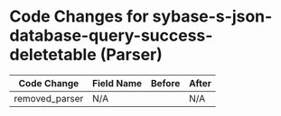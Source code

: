 # Code Changes for sybase-s-json-database-query-success-deletetable (Parser)

| Code Change | Field Name | Before | After |
|-------------|------------|--------|-------|
| removed_parser | N/A |  | N/A |